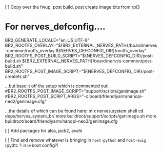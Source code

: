 [ ] Copy over the fwup, post build, post create image bits from rpi3

For nerves_defconfig....
=================================
BR2_GENERATE_LOCALE="en_US.UTF-8"
BR2_ROOTFS_OVERLAY="${BR2_EXTERNAL_NERVES_PATH}/board/nerves-common/rootfs_overlay ${NERVES_DEFCONFIG_DIR}/rootfs_overlay"
BR2_ROOTFS_POST_BUILD_SCRIPT="${NERVES_DEFCONFIG_DIR}/post-build.sh ${BR2_EXTERNAL_NERVES_PATH}/board/nerves-common/post-build.sh"
BR2_ROOTFS_POST_IMAGE_SCRIPT="${NERVES_DEFCONFIG_DIR}/post-createfs.sh"

...but base it off the setup which is commented out:
#BR2_ROOTFS_POST_IMAGE_SCRIPT="support/scripts/genimage.sh"
#BR2_ROOTFS_POST_SCRIPT_ARGS="-c board/friendlyarm/nanopi-neo2/genimage.cfg"

...the details of which can be found here:
mix nerves.system.shell
cd deps/nerves_system_br/
more buildroot/support/scripts/genimage.sh
more buildroot/board/friendlyarm/nanopi-neo2/genimage.cfg


[ ] Add packages for alsa, jack2, avahi

[ ] Find and remove whatever is bringing in `host-python` and `host-swig` (pydtc ? in u-boot config?)

